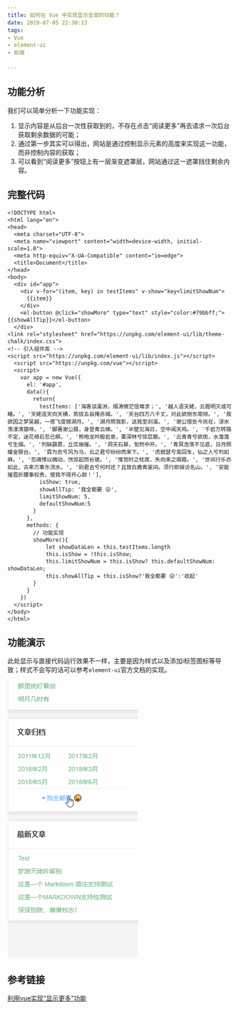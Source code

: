 ```yaml
---
title: 如何在 Vue 中实现显示全部的功能？
date: 2019-07-05 22:30:13
tags:
- Vue
- element-ui
- 前端

---
```

## 功能分析

我们可以简单分析一下功能实现：

1. 显示内容是从后台一次性获取到的，不存在点击“阅读更多”再去请求一次后台获取剩余数据的可能；
2. 通过第一步其实可以得出，网站是通过控制显示元素的高度来实现这一功能，而非控制内容的获取；
3. 可以看到“阅读更多”按钮上有一层渐变遮罩层，网站通过这一遮罩挡住剩余内容。

## 完整代码

```vue
<!DOCTYPE html>
<html lang="en">
<head>
  <meta charset="UTF-8">
  <meta name="viewport" content="width=device-width, initial-scale=1.0">
  <meta http-equiv="X-UA-Compatible" content="ie=edge">
  <title>Document</title>
</head>
<body>
  <div id="app">
    <div v-for="(item, key) in testItems" v-show="key<limitShowNum">
      {{item}}
    </div>
    <el-button @click="showMore" type="text" style="color:#79bbff;">{{showAllTip}}</el-button>
  </div>
<link rel="stylesheet" href="https://unpkg.com/element-ui/lib/theme-chalk/index.css">
<!-- 引入组件库 -->
<script src="https://unpkg.com/element-ui/lib/index.js"></script>
  <script src="https://unpkg.com/vue"></script>
  <script>
    var app = new Vue({
      el: '#app',
      data(){
        return{
          testItems: ['海客谈瀛洲，烟涛微茫信难求；', '越人语天姥，云霞明灭或可睹。', '天姥连天向天横，势拔五岳掩赤城。', '天台四万八千丈，对此欲倒东南倾。', '我欲因之梦吴越，一夜飞度镜湖月。', '湖月照我影，送我至剡溪。', '谢公宿处今尚在，渌水荡漾清猿啼。', '脚著谢公屐，身登青云梯。', '半壁见海日，空中闻天鸡。', '千岩万转路不定，迷花倚石忽已暝。', '熊咆龙吟殷岩泉，栗深林兮惊层巅。', '云青青兮欲雨，水澹澹兮生烟。', '列缺霹雳，丘峦崩摧。', '洞天石扉，訇然中开。', '青冥浩荡不见底，日月照耀金银台。', '霓为衣兮风为马，云之君兮纷纷而来下。', '虎鼓瑟兮鸾回车，仙之人兮列如麻。', '忽魂悸以魄动，恍惊起而长嗟。', '惟觉时之枕席，失向来之烟霞。', '世间行乐亦如此，古来万事东流水。', '别君去兮何时还？且放白鹿青崖间。须行即骑访名山。', '安能摧眉折腰事权贵，使我不得开心颜！'],
          isShow: true,
		  showAllTip: '我全都要 😜',
		  limitShowNum: 5,
	      defaultShowNum:5
        }
      },
      methods: {
        // 功能实现
        showMore(){
			let showDataLen = this.testItems.length
			this.isShow = !this.isShow;
			this.limitShowNum = this.isShow? this.defaultShowNum: showDataLen;
			this.showAllTip = this.isShow?'我全都要 😜':'收起'
		}
      }
    })
  </script>
</body>
</html>
```
## 功能演示
此处显示与直接代码运行效果不一样，主要是因为样式以及添加i标签图标等导致；样式不会写的话可以参考`element-ui`官方文档的实现。

![显示全部与折叠](/images/show_all_example.gif)

## 参考链接

[利用vue实现“显示更多”功能](https://blog.csdn.net/XuM222222/article/details/80189355)